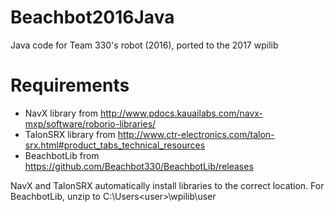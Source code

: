 # Beachbot2016Java
Java code for Team 330's robot (2016), ported to the 2017 wpilib

# Requirements
* NavX library from http://www.pdocs.kauailabs.com/navx-mxp/software/roborio-libraries/
* TalonSRX library from http://www.ctr-electronics.com/talon-srx.html#product_tabs_technical_resources
* BeachbotLib from https://github.com/Beachbot330/BeachbotLib/releases

NavX and TalonSRX automatically install libraries to the correct location. For BeachbotLib, unzip
to C:\Users\<user>\wpilib\user